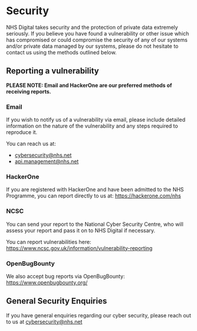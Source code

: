 # Security

NHS Digital takes security and the protection of private data extremely
seriously. If you believe you have found a vulnerability or other issue which
has compromised or could compromise the security of any of our systems and/or
private data managed by our systems, please do not hesitate to contact us using
the methods outlined below.

## Reporting a vulnerability
**PLEASE NOTE: Email and HackerOne are our preferred methods of receiving
reports.**

### Email
If you wish to notify us of a vulnerability via email, please include detailed
information on the nature of the vulnerability and any steps required to
reproduce it.

You can reach us at:
* cybersecurity@nhs.net
* api.management@nhs.net

### HackerOne
If you are registered with HackerOne and have been admitted to the NHS
Programme, you can report directly to us at: https://hackerone.com/nhs

### NCSC
You can send your report to the National Cyber Security Centre, who will assess
your report and pass it on to NHS Digital if necessary.

You can report vulnerabilities here:
https://www.ncsc.gov.uk/information/vulnerability-reporting

### OpenBugBounty
We also accept bug reports via OpenBugBounty: https://www.openbugbounty.org/

## General Security Enquiries
If you have general enquiries regarding our cyber security, please reach out
to us at cybersecurity@nhs.net